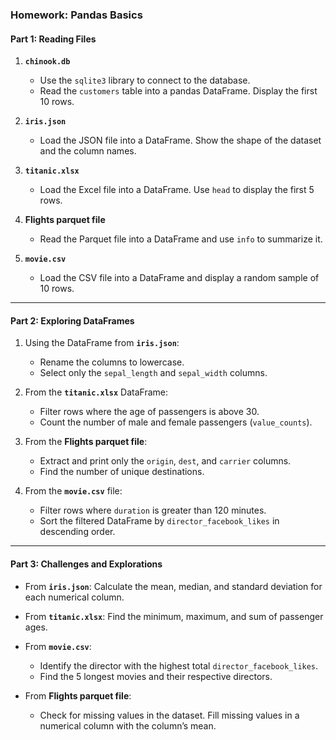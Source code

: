 ### Homework: Pandas Basics

#### Part 1: Reading Files

1. **`chinook.db`**

   - Use the `sqlite3` library to connect to the database.
   - Read the `customers` table into a pandas DataFrame. Display the first 10 rows.
2. **`iris.json`**

   - Load the JSON file into a DataFrame. Show the shape of the dataset and the column names.
3. **`titanic.xlsx`**

   - Load the Excel file into a DataFrame. Use `head` to display the first 5 rows.
4. **Flights parquet file**

   - Read the Parquet file into a DataFrame and use `info` to summarize it.
5. **`movie.csv`**

   - Load the CSV file into a DataFrame and display a random sample of 10 rows.

---

#### Part 2: Exploring DataFrames

1. Using the DataFrame from **`iris.json`**:

   - Rename the columns to lowercase.
   - Select only the `sepal_length` and `sepal_width` columns.
2. From the **`titanic.xlsx`** DataFrame:

   - Filter rows where the age of passengers is above 30.
   - Count the number of male and female passengers (`value_counts`).
3. From the **Flights parquet file**:

   - Extract and print only the `origin`, `dest`, and `carrier` columns.
   - Find the number of unique destinations.
4. From the **`movie.csv`** file:

   - Filter rows where `duration` is greater than 120 minutes.
   - Sort the filtered DataFrame by `director_facebook_likes` in descending order.

---

#### Part 3: Challenges and Explorations

- From **`iris.json`**: Calculate the mean, median, and standard deviation for each numerical column.
- From **`titanic.xlsx`**: Find the minimum, maximum, and sum of passenger ages.
- From **`movie.csv`**:

  - Identify the director with the highest total `director_facebook_likes`.
  - Find the 5 longest movies and their respective directors.
- From **Flights parquet file**:

  - Check for missing values in the dataset. Fill missing values in a numerical column with the column’s mean.

